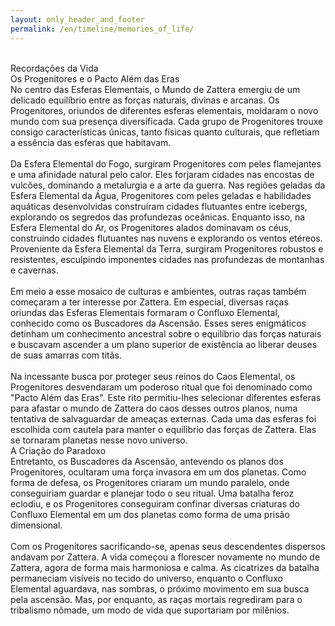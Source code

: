 ```yaml
---
layout: only_header_and_footer
permalink: /en/timeline/memories_of_life/
---
```


<div class="section" id="about">
  <div class="container">
    <div class="card" data-aos="fade-up" data-aos-offset="10">
    <br>
    <div class="h1 text-center mb-4 title">
      Recordações da Vida
    </div>
    <div>
      <div class="col-lg-12">
        <div class="h4 mt-0 title">Os Progenitores e o Pacto Além das Eras</div>
        No centro das Esferas Elementais, o Mundo de Zattera emergiu de um delicado equilíbrio entre as forças naturais, divinas e arcanas. Os Progenitores, oriundos de diferentes esferas elementais, moldaram o novo mundo com sua presença diversificada. Cada grupo de Progenitores trouxe consigo características únicas, tanto físicas quanto culturais, que refletiam a essência das esferas que habitavam.
        <br><br>
        Da Esfera Elemental do Fogo, surgiram Progenitores com peles flamejantes e uma afinidade natural pelo calor. Eles forjaram cidades nas encostas de vulcões, dominando a metalurgia e a arte da guerra. Nas regiões geladas da Esfera Elemental da Água, Progenitores com peles geladas e habilidades aquáticas desenvolvidas construíram cidades flutuantes entre icebergs, explorando os segredos das profundezas oceânicas. Enquanto isso, na Esfera Elemental do Ar, os Progenitores alados dominavam os céus, construindo cidades flutuantes nas nuvens e explorando os ventos etéreos. Proveniente da Esfera Elemental da Terra, surgiram Progenitores robustos e resistentes, esculpindo imponentes cidades nas profundezas de montanhas e cavernas.
        <br><br>
        Em meio a esse mosaico de culturas e ambientes, outras raças também começaram a ter interesse por Zattera. Em especial, diversas raças oriundas das Esferas Elementais formaram o Confluxo Elemental, conhecido como os Buscadores da Ascensão. Esses seres enigmáticos detinham um conhecimento ancestral sobre o equilíbrio das forças naturais e buscavam ascender a um plano superior de existência ao liberar deuses de suas amarras com titãs.
        <br><br>
        Na incessante busca por proteger seus reinos do Caos Elemental, os Progenitores desvendaram um poderoso ritual que foi denominado como "Pacto Além das Eras". Este rito permitiu-lhes selecionar diferentes esferas para afastar o mundo de Zattera do caos desses outros planos, numa tentativa de salvaguardar de ameaças externas. Cada uma das esferas foi escolhida com cautela para manter o equilibrio das forças de Zattera. Elas se tornaram planetas nesse novo universo.
        <div class="h4 mt-0 title">A Criação do Paradoxo</div>
        Entretanto, os Buscadores da Ascensão, antevendo os planos dos Progenitores, ocultaram uma força invasora em um dos planetas. Como forma de defesa, os Progenitores criaram um mundo paralelo, onde conseguiriam guardar e planejar todo o seu ritual. Uma batalha feroz eclodiu, e os Progenitores conseguiram confinar diversas criaturas do Confluxo Elemental em um dos planetas como forma de uma prisão dimensional.
        <br><br>
        Com os Progenitores sacrificando-se, apenas seus descendentes dispersos andavam por Zattera. A vida começou a florescer novamente no mundo de Zattera, agora de forma mais harmoniosa e calma. As cicatrizes da batalha permaneciam visíveis no tecido do universo, enquanto o Confluxo Elemental aguardava, nas sombras, o próximo movimento em sua busca pela ascensão. Mas, por enquanto, as raças mortais regrediram para o tribalismo nômade, um modo de vida que suportariam por milênios.
        <br><br>
      </div>
      </div>
    </div>
  </div>
</div>
